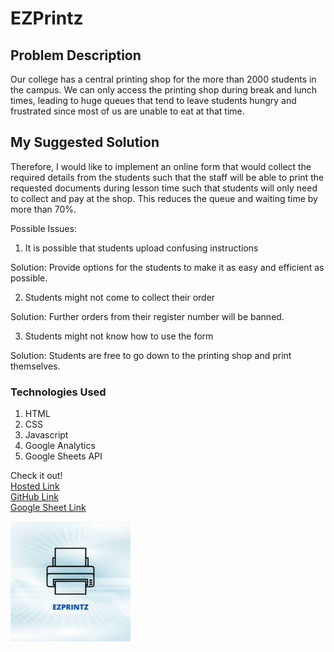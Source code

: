 # EZPrintz

## Problem Description
Our college has a central printing shop for the more than 2000 students in the campus. We can only access the printing shop during break and lunch times, leading to huge queues that tend to leave students hungry and frustrated since most of us are unable to eat at that time. 

## My Suggested Solution
Therefore, I would like to implement an online form that would collect the required details from the students such that the staff will be able to print the requested documents during lesson time such that students will only need to collect and pay at the shop. This reduces the queue and waiting time by more than 70%. 

Possible Issues:

1. It is possible that students upload confusing instructions

Solution: Provide options for the students to make it as easy and efficient as possible.

2. Students might not come to collect their order

Solution: Further orders from their register number will be banned.

3. Students might not know how to use the form

Solution: Students are free to go down to the printing shop and print themselves.

### Technologies Used
1) HTML
2) CSS
3) Javascript
4) Google Analytics
5) Google Sheets API

Check it out!
<br>
[Hosted Link](https://blesson-tomy.github.io/EZPrintz/)
<br>
[GitHub Link](https://github.com/Blesson-Tomy/EZPrintz)
<br>
[Google Sheet Link](https://docs.google.com/spreadsheets/d/1GgLk66kl3mJ4DtH-YiEgbnjcX6bbKOc4yYjiHkzgOz8/edit?usp=sharing)


<img src="Images/logo.png">

